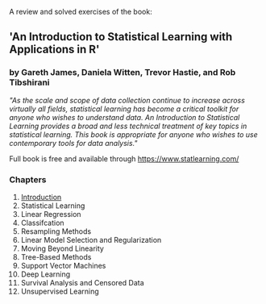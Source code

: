 A review and solved exercises of the book:

## 'An Introduction to Statistical Learning with Applications in R' 
### by Gareth James, Daniela Witten, Trevor Hastie, and Rob Tibshirani

*"As the scale and scope of data collection continue to increase across virtually all fields, statistical learning has become a critical toolkit for anyone who wishes to understand data. An Introduction to Statistical Learning provides a broad and less technical treatment of key topics in statistical learning. This book is appropriate for anyone who wishes to use contemporary tools for data analysis."*

Full book is free and available through https://www.statlearning.com/

### Chapters

1. [Introduction](https://github.com/sebasquirarte/ISLR-Book/tree/main/1-Introduction)
2. Statistical Learning
3. Linear Regression
4. Classifcation
5. Resampling Methods
6. Linear Model Selection and Regularization
7. Moving Beyond Linearity
8. Tree-Based Methods
10. Support Vector Machines
11. Deep Learning
12. Survival Analysis and Censored Data
13. Unsupervised Learning
